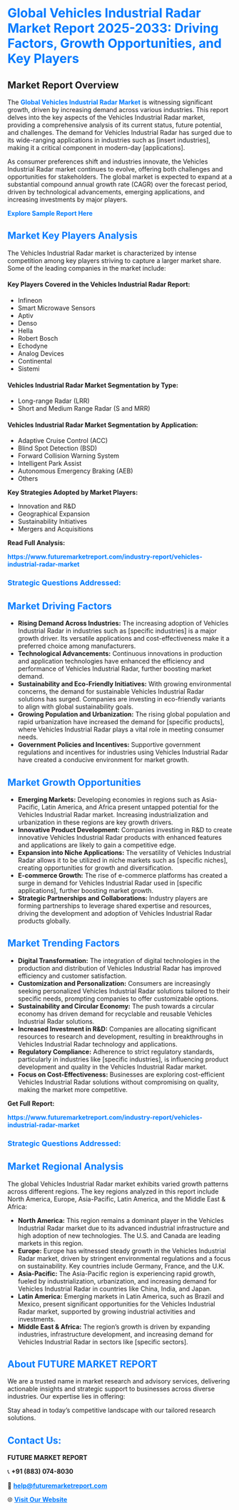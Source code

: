 <h1 style="color: #007BFF;">Global Vehicles Industrial Radar Market Report 2025-2033: Driving Factors, Growth Opportunities, and Key Players</h1>

<section id="overview">
<h2>Market Report Overview</h2>
<p>The <a href="https://www.futuremarketreport.com/industry-report/vehicles-industrial-radar-market" style="color: #007BFF; text-decoration: none;"><strong>Global Vehicles Industrial Radar Market</strong></a> is witnessing significant growth, driven by increasing demand across various industries. This report delves into the key aspects of the Vehicles Industrial Radar market, providing a comprehensive analysis of its current status, future potential, and challenges. The demand for Vehicles Industrial Radar has surged due to its wide-ranging applications in industries such as [insert industries], making it a critical component in modern-day [applications].</p>
<p>As consumer preferences shift and industries innovate, the Vehicles Industrial Radar market continues to evolve, offering both challenges and opportunities for stakeholders. The global market is expected to expand at a substantial compound annual growth rate (CAGR) over the forecast period, driven by technological advancements, emerging applications, and increasing investments by major players.</p>
</section>

<section id="overview">
<p><a href="https://www.futuremarketreport.com/request-sample/reportId=116221" style="color: #007BFF; text-decoration: none;"><strong>Explore Sample Report Here</strong></a></p>
</section>

<section id="key-players">
<h2 style="color: #007BFF;">Market Key Players Analysis</h2>
<p>The Vehicles Industrial Radar market is characterized by intense competition among key players striving to capture a larger market share. Some of the leading companies in the market include:</p>
<h4>Key Players Covered in the Vehicles Industrial Radar Report:</h4>
<ul><li>Infineon</li><li>Smart Microwave Sensors</li><li>Aptiv</li><li>Denso</li><li>Hella</li><li>Robert Bosch</li><li>Echodyne</li><li>Analog Devices</li><li>Continental</li><li>Sistemi</li></ul>
<h4>Vehicles Industrial Radar Market Segmentation by Type:</h4>
<ul><li>Long-range Radar (LRR)</li><li>Short and Medium Range Radar (S and MRR)</li></ul>

<h4>Vehicles Industrial Radar Market Segmentation by Application:</h4>
<ul><li>Adaptive Cruise Control (ACC)</li><li>Blind Spot Detection (BSD)</li><li>Forward Collision Warning System</li><li>Intelligent Park Assist</li><li>Autonomous Emergency Braking (AEB)</li><li>Others</li></ul>
<p><strong>Key Strategies Adopted by Market Players:</strong></p>
<ul>
<li>Innovation and R&D</li>
<li>Geographical Expansion</li>
<li>Sustainability Initiatives</li>
<li>Mergers and Acquisitions</li>
</ul>
</section>

<section>
<p><strong>Read Full Analysis: </strong></p><a href="https://www.futuremarketreport.com/industry-report/vehicles-industrial-radar-market" style="color: #007BFF; text-decoration: none;"><strong>https://www.futuremarketreport.com/industry-report/vehicles-industrial-radar-market</strong></a>
<h3 style="color: #007BFF;">Strategic Questions Addressed:</h3>
</section>

<section id="driving-factors">
<h2 style="color: #007BFF;">Market Driving Factors</h2>
<ul>
<li><strong>Rising Demand Across Industries:</strong> The increasing adoption of Vehicles Industrial Radar in industries such as [specific industries] is a major growth driver. Its versatile applications and cost-effectiveness make it a preferred choice among manufacturers.</li>
<li><strong>Technological Advancements:</strong> Continuous innovations in production and application technologies have enhanced the efficiency and performance of Vehicles Industrial Radar, further boosting market demand.</li>
<li><strong>Sustainability and Eco-Friendly Initiatives:</strong> With growing environmental concerns, the demand for sustainable Vehicles Industrial Radar solutions has surged. Companies are investing in eco-friendly variants to align with global sustainability goals.</li>
<li><strong>Growing Population and Urbanization:</strong> The rising global population and rapid urbanization have increased the demand for [specific products], where Vehicles Industrial Radar plays a vital role in meeting consumer needs.</li>
<li><strong>Government Policies and Incentives:</strong> Supportive government regulations and incentives for industries using Vehicles Industrial Radar have created a conducive environment for market growth.</li>
</ul>
</section>

<section id="growth-opportunities">
<h2 style="color: #007BFF;">Market Growth Opportunities</h2>
<ul>
<li><strong>Emerging Markets:</strong> Developing economies in regions such as Asia-Pacific, Latin America, and Africa present untapped potential for the Vehicles Industrial Radar market. Increasing industrialization and urbanization in these regions are key growth drivers.</li>
<li><strong>Innovative Product Development:</strong> Companies investing in R&D to create innovative Vehicles Industrial Radar products with enhanced features and applications are likely to gain a competitive edge.</li>
<li><strong>Expansion into Niche Applications:</strong> The versatility of Vehicles Industrial Radar allows it to be utilized in niche markets such as [specific niches], creating opportunities for growth and diversification.</li>
<li><strong>E-commerce Growth:</strong> The rise of e-commerce platforms has created a surge in demand for Vehicles Industrial Radar used in [specific applications], further boosting market growth.</li>
<li><strong>Strategic Partnerships and Collaborations:</strong> Industry players are forming partnerships to leverage shared expertise and resources, driving the development and adoption of Vehicles Industrial Radar products globally.</li>
</ul>
</section>

<section id="trending-factors">
<h2 style="color: #007BFF;">Market Trending Factors</h2>
<ul>
<li><strong>Digital Transformation:</strong> The integration of digital technologies in the production and distribution of Vehicles Industrial Radar has improved efficiency and customer satisfaction.</li>
<li><strong>Customization and Personalization:</strong> Consumers are increasingly seeking personalized Vehicles Industrial Radar solutions tailored to their specific needs, prompting companies to offer customizable options.</li>
<li><strong>Sustainability and Circular Economy:</strong> The push towards a circular economy has driven demand for recyclable and reusable Vehicles Industrial Radar solutions.</li>
<li><strong>Increased Investment in R&D:</strong> Companies are allocating significant resources to research and development, resulting in breakthroughs in Vehicles Industrial Radar technology and applications.</li>
<li><strong>Regulatory Compliance:</strong> Adherence to strict regulatory standards, particularly in industries like [specific industries], is influencing product development and quality in the Vehicles Industrial Radar market.</li>
<li><strong>Focus on Cost-Effectiveness:</strong> Businesses are exploring cost-efficient Vehicles Industrial Radar solutions without compromising on quality, making the market more competitive.</li>
</ul>
</section>

<section>
<p><strong>Get Full Report: </strong></p><a href="https://www.futuremarketreport.com/industry-report/vehicles-industrial-radar-market" style="color: #007BFF; text-decoration: none;"><strong>https://www.futuremarketreport.com/industry-report/vehicles-industrial-radar-market</strong></a>
<h3 style="color: #007BFF;">Strategic Questions Addressed:</h3>
</section>


<section id="regional-analysis">
<h2 style="color: #007BFF;">Market Regional Analysis</h2>
<p>The global Vehicles Industrial Radar market exhibits varied growth patterns across different regions. The key regions analyzed in this report include North America, Europe, Asia-Pacific, Latin America, and the Middle East & Africa:</p>
<ul>
<li><strong>North America:</strong> This region remains a dominant player in the Vehicles Industrial Radar market due to its advanced industrial infrastructure and high adoption of new technologies. The U.S. and Canada are leading markets in this region.</li>
<li><strong>Europe:</strong> Europe has witnessed steady growth in the Vehicles Industrial Radar market, driven by stringent environmental regulations and a focus on sustainability. Key countries include Germany, France, and the U.K.</li>
<li><strong>Asia-Pacific:</strong> The Asia-Pacific region is experiencing rapid growth, fueled by industrialization, urbanization, and increasing demand for Vehicles Industrial Radar in countries like China, India, and Japan.</li>
<li><strong>Latin America:</strong> Emerging markets in Latin America, such as Brazil and Mexico, present significant opportunities for the Vehicles Industrial Radar market, supported by growing industrial activities and investments.</li>
<li><strong>Middle East & Africa:</strong> The region’s growth is driven by expanding industries, infrastructure development, and increasing demand for Vehicles Industrial Radar in sectors like [specific sectors].</li>
</ul>
</section>

<footer>
<h2 style="color: #007BFF;">About FUTURE MARKET REPORT</h2>
<p>We are a trusted name in market research and advisory services, delivering actionable insights and strategic support to businesses across diverse industries. Our expertise lies in offering:</p>

<p>Stay ahead in today’s competitive landscape with our tailored research solutions.</p>

<h2 style="color: #007BFF;">Contact Us:</h2>
<p><strong>FUTURE MARKET REPORT</strong></p>
<p>📞 <strong>+91 (883) 074-8030</strong></p>
<p>📧 <strong><a href="mailto:help@futuremarketreport.com" style="color: #007BFF;">help@futuremarketreport.com</a></strong></p>
<p>🌐 <strong><a href="https://www.futuremarketreport.com/" style="color: #007BFF;">Visit Our Website</a></strong></p>
</footer>